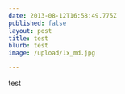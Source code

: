 ```yaml
---
date: 2013-08-12T16:58:49.775Z
published: false
layout: post
title: test
blurb: test
image: /upload/1x_md.jpg

---
```


test
